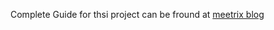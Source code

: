 Complete Guide for thsi project can be fround at [meetrix blog](https://meetrix.io/blog/webrtc/turnserver/long_term_cred.html)
